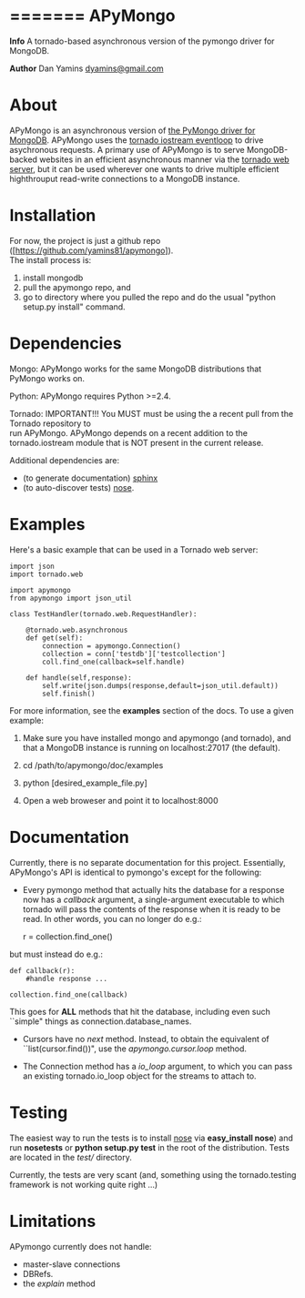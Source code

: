 =======
APyMongo
=======
**Info** A tornado-based asynchronous version of the pymongo driver for MongoDB.

**Author** Dan Yamins <dyamins@gmail.com>

About
=====

APyMongo is an asynchronous version of [the PyMongo driver for MongoDB](http://api.mongodb.org/python).
APyMongo uses the [tornado iostream eventloop](github.com/facebook/tornado/blob/master/tornado/iostream.py) 
to drive asychronous requests.  A primary use of APyMongo is to serve MongoDB-backed websites in an efficient asynchronous manner
via the [tornado web server](www.tornadoweb.org), but it can be used wherever one wants to drive multiple efficient 
highthrouput read-write connections to a MongoDB instance.   


Installation
============

For now, the project is just a github repo ([https://github.com/yamins81/apymongo]).  
The install process is: 

1. install mongodb
2. pull the apymongo repo, and 
3. go to directory where you pulled the repo and do the usual "python setup.py install" command. 


Dependencies
============

Mongo:  APyMongo works for the same MongoDB distributions that PyMongo works on. 

Python:  APyMongo requires Python >=2.4.    

Tornado:  IMPORTANT!!! You MUST must be using the a recent pull from the Tornado repository to  
run APyMongo.   APyMongo depends on a recent addition to the tornado.iostream module that is NOT
present in the current release. 

Additional dependencies are:

- (to generate documentation) [sphinx](http://sphinx.pocoo.org/)
- (to auto-discover tests) [nose](http://somethingaboutorange.com/mrl/projects/nose/).


Examples
========
Here's a basic example that can be used in a Tornado web server:

	import json
	import tornado.web
	
	import apymongo 
	from apymongo import json_util
		
	class TestHandler(tornado.web.RequestHandler):
	
		@tornado.web.asynchronous
		def get(self):     
			connection = apymongo.Connection()		
			collection = conn['testdb']['testcollection']
			coll.find_one(callback=self.handle)
			
		def handle(self,response):
			self.write(json.dumps(response,default=json_util.default))
			self.finish()

For more information, see the **examples** section of the docs.  To use a given example:

1. Make sure you have installed mongo and apymongo (and tornado), and that 
a MongoDB instance is running on localhost:27017 (the default).

2. cd /path/to/apymongo/doc/examples

3. python [desired_example_file.py]

4. Open a web broweser and point it to localhost:8000



Documentation
=============

Currently, there is no separate documentation for this project. Essentially, 
APyMongo's API is identical to pymongo's except for the following:

- Every pymongo method that actually hits the database for a response
now has a *callback* argument, a single-argument executable to which tornado will
pass the contents of the response when it is ready to be read.  In other words, 
you can no longer do e.g.:

	r = collection.find_one()
	
but must instead do e.g.:

    def callback(r):
        #handle response ... 

    collection.find_one(callback)
    
This goes for **ALL** methods that hit the database, including even such ``simple" things as 
connection.database_names.

- Cursors have no *next* method.  Instead, to obtain the equivalent of ``list(cursor.find())",
use the *apymongo.cursor.loop* method.

- The Connection method has a *io_loop* argument, to which you can pass an existing 
tornado.io_loop object for the streams to attach to.


Testing
=======

The easiest way to run the tests is to install [nose](http://somethingaboutorange.com/mrl/projects/nose/>) via **easy_install
nose**) and run **nosetests** or **python setup.py test** in the root
of the distribution. Tests are located in the *test/* directory.

Currently, the tests are very scant (and, something using the tornado.testing framework
is not working quite right ...)


Limitations
===========

APymongo currently does not handle:

- master-slave connections
- DBRefs. 
- the *explain* method

